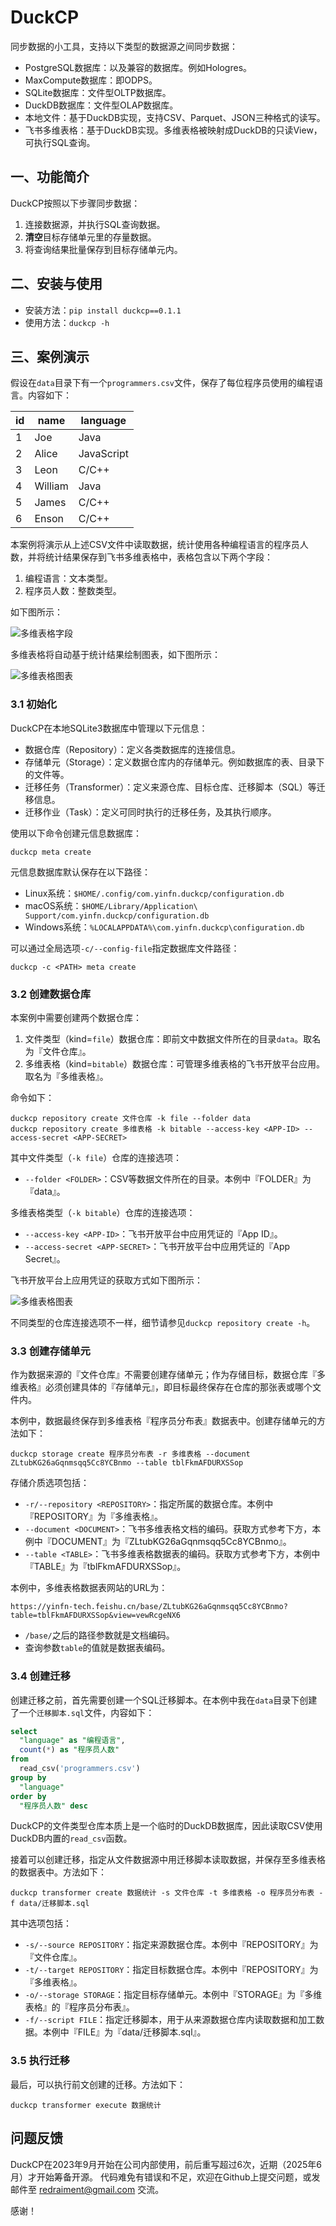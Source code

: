 DuckCP
=====

同步数据的小工具，支持以下类型的数据源之间同步数据：

- PostgreSQL数据库：以及兼容的数据库。例如Hologres。
- MaxCompute数据库：即ODPS。
- SQLite数据库：文件型OLTP数据库。
- DuckDB数据库：文件型OLAP数据库。
- 本地文件：基于DuckDB实现，支持CSV、Parquet、JSON三种格式的读写。
- 飞书多维表格：基于DuckDB实现。多维表格被映射成DuckDB的只读View，可执行SQL查询。

## 一、功能简介

DuckCP按照以下步骤同步数据：

1. 连接数据源，并执行SQL查询数据。
2. **清空**目标存储单元里的存量数据。
3. 将查询结果批量保存到目标存储单元内。

## 二、安装与使用

* 安装方法：`pip install duckcp==0.1.1`
* 使用方法：`duckcp -h`

## 三、案例演示

假设在`data`目录下有一个`programmers.csv`文件，保存了每位程序员使用的编程语言。内容如下：

| id | name    | language   |
|----|---------|------------|
| 1  | Joe     | Java       |
| 2  | Alice   | JavaScript |
| 3  | Leon    | C/C++      |
| 4  | William | Java       |
| 5  | James   | C/C++      |
| 6  | Enson   | C/C++      |

本案例将演示从上述CSV文件中读取数据，统计使用各种编程语言的程序员人数，并将统计结果保存到飞书多维表格中，表格包含以下两个字段：

1. 编程语言：文本类型。
2. 程序员人数：整数类型。

如下图所示：

![多维表格字段](https://raw.githubusercontent.com/redraiment/duckcp/master/docs/bitable-fields.png)

多维表格将自动基于统计结果绘制图表，如下图所示：

![多维表格图表](https://raw.githubusercontent.com/redraiment/duckcp/master/docs/bitable-chart.png)

### 3.1 初始化

DuckCP在本地SQLite3数据库中管理以下元信息：

- 数据仓库（Repository）：定义各类数据库的连接信息。
- 存储单元（Storage）：定义数据仓库内的存储单元。例如数据库的表、目录下的文件等。
- 迁移任务（Transformer）：定义来源仓库、目标仓库、迁移脚本（SQL）等迁移信息。
- 迁移作业（Task）：定义可同时执行的迁移任务，及其执行顺序。

使用以下命令创建元信息数据库：

```shell
duckcp meta create
```

元信息数据库默认保存在以下路径：

* Linux系统：`$HOME/.config/com.yinfn.duckcp/configuration.db`
* macOS系统：`$HOME/Library/Application\ Support/com.yinfn.duckcp/configuration.db`
* Windows系统：`%LOCALAPPDATA%\com.yinfn.duckcp\configuration.db`

可以通过全局选项`-c/--config-file`指定数据库文件路径：

```shell
duckcp -c <PATH> meta create
```

### 3.2 创建数据仓库

本案例中需要创建两个数据仓库：

1. 文件类型（kind=`file`）数据仓库：即前文中数据文件所在的目录`data`。取名为『文件仓库』。
2. 多维表格（kind=`bitable`）数据仓库：可管理多维表格的飞书开放平台应用。取名为『多维表格』。

命令如下：

```shell
duckcp repository create 文件仓库 -k file --folder data
duckcp repository create 多维表格 -k bitable --access-key <APP-ID> --access-secret <APP-SECRET>
```

其中文件类型（`-k file`）仓库的连接选项：

- `--folder <FOLDER>`：CSV等数据文件所在的目录。本例中『FOLDER』为『data』。

多维表格类型（`-k bitable`）仓库的连接选项：

- `--access-key <APP-ID>`：飞书开放平台中应用凭证的『App ID』。
- `--access-secret <APP-SECRET>`：飞书开放平台中应用凭证的『App Secret』。

飞书开放平台上应用凭证的获取方式如下图所示：

![多维表格图表](https://raw.githubusercontent.com/redraiment/duckcp/master/docs/feishu-open-platform-credentials.png)

不同类型的仓库连接选项不一样，细节请参见`duckcp repository create -h`。

### 3.3 创建存储单元

作为数据来源的『文件仓库』不需要创建存储单元；作为存储目标，数据仓库『多维表格』必须创建具体的『存储单元』，即目标最终保存在仓库的那张表或哪个文件内。

本例中，数据最终保存到多维表格『程序员分布表』数据表中。创建存储单元的方法如下：

```shell
duckcp storage create 程序员分布表 -r 多维表格 --document ZLtubKG26aGqnmsqq5Cc8YCBnmo --table tblFkmAFDURXSSop
```

存储介质选项包括：

- `-r/--repository <REPOSITORY>`：指定所属的数据仓库。本例中『REPOSITORY』为『多维表格』。
- `--document <DOCUMENT>`：飞书多维表格文档的编码。获取方式参考下方，本例中『DOCUMENT』为『ZLtubKG26aGqnmsqq5Cc8YCBnmo』。
- `--table <TABLE>`：飞书多维表格数据表的编码。获取方式参考下方，本例中『TABLE』为『tblFkmAFDURXSSop』。

本例中，多维表格数据表网站的URL为：

```
https://yinfn-tech.feishu.cn/base/ZLtubKG26aGqnmsqq5Cc8YCBnmo?table=tblFkmAFDURXSSop&view=vewRcgeNX6
```

- `/base/`之后的路径参数就是文档编码。
- 查询参数`table`的值就是数据表编码。

### 3.4 创建迁移

创建迁移之前，首先需要创建一个SQL迁移脚本。在本例中我在`data`目录下创建了一个`迁移脚本.sql`文件，内容如下：

```sql
select
  "language" as "编程语言",
  count(*) as "程序员人数"
from
  read_csv('programmers.csv')
group by
  "language"
order by
  "程序员人数" desc
```

DuckCP的文件类型仓库本质上是一个临时的DuckDB数据库，因此读取CSV使用DuckDB内置的`read_csv`函数。

接着可以创建迁移，指定从文件数据源中用迁移脚本读取数据，并保存至多维表格的数据表中。方法如下：

```shell
duckcp transformer create 数据统计 -s 文件仓库 -t 多维表格 -o 程序员分布表 -f data/迁移脚本.sql
```

其中选项包括：

- `-s/--source REPOSITORY`：指定来源数据仓库。本例中『REPOSITORY』为『文件仓库』。
- `-t/--target REPOSITORY`：指定目标数据仓库。本例中『REPOSITORY』为『多维表格』。
- `-o/--storage STORAGE`：指定目标存储单元。本例中『STORAGE』为『多维表格』的『程序员分布表』。
- `-f/--script FILE`：指定迁移脚本，用于从来源数据仓库内读取数据和加工数据。本例中『FILE』为『data/迁移脚本.sql』。

### 3.5 执行迁移

最后，可以执行前文创建的迁移。方法如下：

```shell
duckcp transformer execute 数据统计
```

## 问题反馈

DuckCP在2023年9月开始在公司内部使用，前后重写超过6次，近期（2025年6月）才开始筹备开源。
代码难免有错误和不足，欢迎在Github上提交问题，或发邮件至 redraiment@gmail.com 交流。

感谢！
